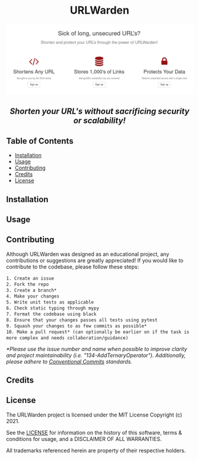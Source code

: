 <h1 align="center">URLWarden</h1>
<img alt="urlwarden" src="img/urlwarden.png">
<h2 align="center"><i>Shorten your URL's without sacrificing security or scalability!</i></h2>


## Table of Contents

- [Installation](#Installation)
- [Usage](#Usage)
- [Contributing](#Contributing)
- [Credits](#Credits)
- [License](#License)

## Installation

## Usage

## Contributing

Although URLWarden was designed as an educational project, any contributions or suggestions are greatly appreciated! If you would like to contribute to the codebase, please follow these steps:

```
1. Create an issue
2. Fork the repo
3. Create a branch*
4. Make your changes
5. Write unit tests as applicable
6. Check static typing through mypy
7. Format the codebase using black
8. Ensure that your changes passes all tests using pytest
9. Squash your changes to as few commits as possible*
10. Make a pull request* (can optionally be earlier on if the task is more complex and needs collaboration/guidance)
```

<i>\*Please use the issue number and name when possible to improve clarity and project maintainability (i.e. "134-AddTernaryOperator"). Additionally, please adhere to [Conventional Commits](https://www.conventionalcommits.org/en/v1.0.0/) standards.<br></i>

## Credits



## License

The URLWarden project is licensed under the MIT License Copyright (c) 2021.

See the [LICENSE](https://github.com/cdkini/urlwarden/master/LICENSE) for information on the history of this software, terms & conditions for usage, and a DISCLAIMER OF ALL WARRANTIES.

All trademarks referenced herein are property of their respective holders.
